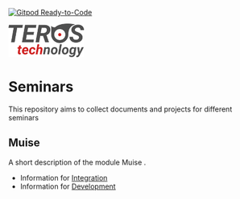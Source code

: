 
[![Gitpod Ready-to-Code](https://img.shields.io/badge/Gitpod-ready--to--code-blue?logo=gitpod)](https://gitpod.io/#https://github.com/smgl9/Muise_seminar/tree/refactor_20)


![Teros HDL logo ](doc/logo.png)

# Seminars

This repository aims to collect documents and projects for different seminars

## Muise

A short description of the module Muise .

- Information for [Integration](./doc/README_integration.md "Integration")
- Information for [Development](./doc/README_development.md "Development")
